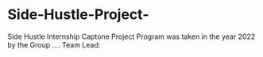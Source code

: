 # Side-Hustle-Project-
Side Hustle Internship Captone Project Program was taken in the year 2022 by the Group ....
Team Lead:
